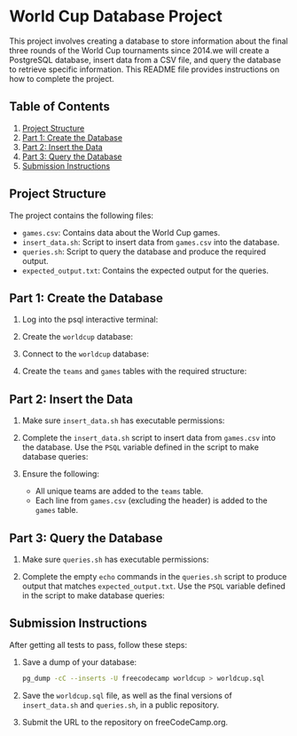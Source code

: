 # World Cup Database Project

This project involves creating a database to store information about the final three rounds of the World Cup tournaments since 2014.we will create a PostgreSQL database, insert data from a CSV file, and query the database to retrieve specific information. This README file provides instructions on how to complete the project.

## Table of Contents
1. [Project Structure](#project-structure)
2. [Part 1: Create the Database](#part-1-create-the-database)
3. [Part 2: Insert the Data](#part-2-insert-the-data)
4. [Part 3: Query the Database](#part-3-query-the-database)
5. [Submission Instructions](#submission-instructions)


## Project Structure
The project contains the following files:

- `games.csv`: Contains data about the World Cup games.
- `insert_data.sh`: Script to insert data from `games.csv` into the database.
- `queries.sh`: Script to query the database and produce the required output.
- `expected_output.txt`: Contains the expected output for the queries.

## Part 1: Create the Database

1. Log into the psql interactive terminal:

2. Create the `worldcup` database:

3. Connect to the `worldcup` database:

4. Create the `teams` and `games` tables with the required structure:

## Part 2: Insert the Data

1. Make sure `insert_data.sh` has executable permissions:

2. Complete the `insert_data.sh` script to insert data from `games.csv` into the database. Use the `PSQL` variable defined in the script to make database queries:

3. Ensure the following:
   - All unique teams are added to the `teams` table.
   - Each line from `games.csv` (excluding the header) is added to the `games` table.

## Part 3: Query the Database

1. Make sure `queries.sh` has executable permissions:

2. Complete the empty `echo` commands in the `queries.sh` script to produce output that matches `expected_output.txt`. Use the `PSQL` variable defined in the script to make database queries:

## Submission Instructions

After getting all tests to pass, follow these steps:

1. Save a dump of your database:
   ```bash
   pg_dump -cC --inserts -U freecodecamp worldcup > worldcup.sql
   ```

2. Save the `worldcup.sql` file, as well as the final versions of `insert_data.sh` and `queries.sh`, in a public repository.

3. Submit the URL to the repository on freeCodeCamp.org.

